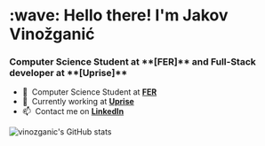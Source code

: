 <h1 align="left" id="macropower-title">:wave: Hello there! I'm Jakov Vinožganić</h1>
<h3 align="left">Computer Science Student at **[FER]** and Full-Stack developer at **[Uprise]**</h3>

- :school: &nbsp;Computer Science Student at **[FER]**
- :office: &nbsp;Currently working at **[Uprise]**
- :mailbox: &nbsp;Contact me on **[LinkedIn]**

![vinozganic's GitHub stats](https://github-readme-stats.vercel.app/api?username=vinozganic&show_icons=true&theme=tokyonight)

<!-- links -->

[Uprise]: https://www.uprise.hr "Uprise.hr"
[linkedin]: https://linkedin.com/in/jakov-vinožganić-06aa3b139 "Jakov Vinožganić LinkedIn"
[FER]: https://www.fer.unizg.hr "FER"

